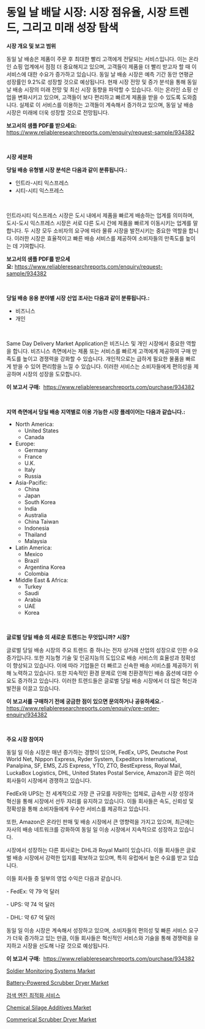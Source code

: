 <p><h1>동일 날 배달 시장: 시장 점유율, 시장 트렌드, 그리고 미래 성장 탐색</h1></p><p><strong>시장 개요 및 보고 범위</strong></p>
<p><p>동일 날 배송은 제품이 주문 후 최대한 빨리 고객에게 전달되는 서비스입니다. 이는 온라인 쇼핑 업계에서 점점 더 중요해지고 있으며, 고객들이 제품을 더 빨리 받고자 할 때 이 서비스에 대한 수요가 증가하고 있습니다. 동일 날 배송 시장은 예측 기간 동안 연평균 성장률인 9.2%로 성장할 것으로 예상됩니다. 현재 시장 전망 및 증가 분석을 통해 동일 날 배송 시장의 미래 전망 및 최신 시장 동향을 파악할 수 있습니다. 이는 온라인 쇼핑 산업을 변화시키고 있으며, 고객들이 보다 편리하고 빠르게 제품을 받을 수 있도록 도와줍니다. 실제로 이 서비스를 이용하는 고객들이 계속해서 증가하고 있으며, 동일 날 배송 시장은 미래에 더욱 성장할 것으로 전망됩니다.</p></p>
<p><strong>보고서의 샘플 PDF를 받으세요:</strong> <a href="https://www.reliableresearchreports.com/enquiry/request-sample/934382">https://www.reliableresearchreports.com/enquiry/request-sample/934382</a></p>
<p>&nbsp;</p>
<p><strong>시장 세분화</strong></p>
<p><strong>당일 배송 유형별 시장 분석은 다음과 같이 분류됩니다.:</strong></p>
<p><ul><li>인트라-시티 익스프레스</li><li>시티-시티 익스프레스</li></ul></p>
<p>&nbsp;</p>
<p><p>인트라시티 익스프레스 시장은 도시 내에서 제품을 빠르게 배송하는 업계를 의미하며, 도시-도시 익스프레스 시장은 서로 다른 도시 간에 제품을 빠르게 이동시키는 업계를 말합니다. 두 시장 모두 소비자의 요구에 따라 물류 시장을 발전시키는 중요한 역할을 합니다. 이러한 시장은 효율적이고 빠른 배송 서비스를 제공하여 소비자들의 만족도를 높이는 데 기여합니다.</p></p>
<p><strong>보고서의 샘플 PDF를 받으세요:</strong>&nbsp;<a href="https://www.reliableresearchreports.com/enquiry/request-sample/934382">https://www.reliableresearchreports.com/enquiry/request-sample/934382</a></p>
<p>&nbsp;</p>
<p><strong> 당일 배송 응용 분야별 시장 산업 조사는 다음과 같이 분류됩니다.:</strong></p>
<p><ul><li>비즈니스</li><li>개인</li></ul></p>
<p>&nbsp;</p>
<p><p>Same Day Delivery Market Application은 비즈니스 및 개인 시장에서 중요한 역할을 합니다. 비즈니스 측면에서는 제품 또는 서비스를 빠르게 고객에게 제공하여 구매 만족도를 높이고 경쟁력을 강화할 수 있습니다. 개인적으로는 급하게 필요한 물품을 빠르게 받을 수 있어 편리함을 느낄 수 있습니다. 이러한 서비스는 소비자들에게 편의성을 제공하며 시장의 성장을 도모합니다.</p></p>
<p><strong>이 보고서 구매:</strong>&nbsp; <a href="https://www.reliableresearchreports.com/purchase/934382">https://www.reliableresearchreports.com/purchase/934382</a></p>
<p>&nbsp;</p>
<p><strong>지역 측면에서 당일 배송 지역별로 이용 가능한 시장 플레이어는 다음과 같습니다.:</strong></p>
<p><ul>
    <li>
        North America:
        <ul>
            <li>United States</li>
            <li>Canada</li>
        </ul>
    </li>
    <li>
        Europe:
        <ul>
            <li>Germany</li>
            <li>France</li>
            <li>U.K.</li>
            <li>Italy</li>
            <li>Russia</li>
        </ul>
    </li>
    <li>
        Asia-Pacific:
        <ul>
            <li>China</li>
            <li>Japan</li>
            <li>South Korea</li>
            <li>India</li>
            <li>Australia</li>
            <li>China Taiwan</li>
            <li>Indonesia</li>
            <li>Thailand</li>
            <li>Malaysia</li>
        </ul>
    </li>
    <li>
        Latin America:
        <ul>
            <li>Mexico</li>
            <li>Brazil</li>
            <li>Argentina Korea</li>
            <li>Colombia</li>
        </ul>
    </li>
    <li>
        Middle East & Africa:
        <ul>
            <li>Turkey</li>
            <li>Saudi</li>
            <li>Arabia</li>
            <li>UAE</li>
            <li>Korea</li>
        </ul>
    </li>
    </ul></p>
<p>&nbsp;</p>
<p><strong>글로벌 당일 배송 의 새로운 트렌드는 무엇입니까? 시장?</strong></p>
<p><p>글로벌 당일 배송 시장의 주요 트렌드 중 하나는 전자 상거래 산업의 성장으로 인한 수요 증가입니다. 또한 지능형 기술 및 인공지능의 도입으로 배송 서비스의 효율성과 정확성이 향상되고 있습니다. 이에 따라 기업들은 더 빠르고 신속한 배송 서비스를 제공하기 위해 노력하고 있습니다. 또한 지속적인 환경 문제로 인해 친환경적인 배송 옵션에 대한 수요도 증가하고 있습니다. 이러한 트렌드들은 글로벌 당일 배송 시장에서 더 많은 혁신과 발전을 이끌고 있습니다.</p></p>
<p><strong>이 보고서를 구매하기 전에 궁금한 점이 있으면 문의하거나 공유하세요.</strong>- <a href="https://www.reliableresearchreports.com/enquiry/pre-order-enquiry/934382">https://www.reliableresearchreports.com/enquiry/pre-order-enquiry/934382</a></p>
<p>&nbsp;</p>
<p><strong>주요 시장 참여자</strong></p>
<p><p>동일 일 이송 시장은 매년 증가하는 경향이 있으며, FedEx, UPS, Deutsche Post World Net, Nippon Express, Ryder System, Expeditors International, Panalpina, SF, EMS, ZJS Express, YTO, ZTO, BestExpress, Royal Mail, LuckaBox Logistics, DHL, United States Postal Service, Amazon과 같은 여러 회사들이 시장에서 경쟁하고 있습니다.</p><p>FedEx와 UPS는 전 세계적으로 가장 큰 규모를 자랑하는 업체로, 급속한 시장 성장과 혁신을 통해 시장에서 선두 자리를 유지하고 있습니다. 이들 회사들은 속도, 신뢰성 및 정확성을 통해 소비자들에게 우수한 서비스를 제공하고 있습니다.</p><p>또한, Amazon은 온라인 판매 및 배송 시장에서 큰 영향력을 가지고 있으며, 최근에는 자사의 배송 네트워크를 강화하여 동일 일 이송 시장에서 지속적으로 성장하고 있습니다.</p><p>시장에서 성장하는 다른 회사로는 DHL과 Royal Mail이 있습니다. 이들 회사들은 글로벌 배송 시장에서 강력한 입지를 확보하고 있으며, 특히 유럽에서 높은 수요를 받고 있습니다.</p><p>이들 회사들 중 일부의 영업 수익은 다음과 같습니다.</p><p>- FedEx: 약 79 억 달러</p><p>- UPS: 약 74 억 달러</p><p>- DHL: 약 67 억 달러</p><p>동일 일 이송 시장은 계속해서 성장하고 있으며, 소비자들의 편의성 및 빠른 서비스 요구가 더욱 증가하고 있는 만큼, 이들 회사들은 혁신적인 서비스와 기술을 통해 경쟁력을 유지하고 시장을 선도해 나갈 것으로 예상됩니다.</p></p>
<p><strong>이 보고서 구매:</strong>&nbsp;&nbsp;<a href="https://www.reliableresearchreports.com/purchase/934382">https://www.reliableresearchreports.com/purchase/934382</a></p>
<p><p><a href="https://github.com/provorikovar/Market-Research-Report-List-3/blob/main/soldier-monitoring-systems-market.md">Soldier Monitoring Systems Market</a></p><p><a href="https://issuu.com/reportprime-2/docs/battery-powered-scrubber-dryer-market-size-2030.pp">Battery-Powered Scrubber Dryer Market</a></p><p><a href="https://github.com/oajzkywllm460/Market-Research-Report-List-1/blob/main/3089338184470.md">검색 엔진 최적화 서비스</a></p><p><a href="https://mire-aunt-385.notion.site/Chemical-Silage-Additives-Market-Size-Share-Trends-Analysis-Report-By-Application-Regional-Outlo-c3cb8c226e264860bce93814327cf3de">Chemical Silage Additives Market</a></p><p><a href="https://issuu.com/reportprime-2/docs/commerical-scrubber-dryer-market-size-2030.pptx">Commerical Scrubber Dryer Market</a></p></p>
